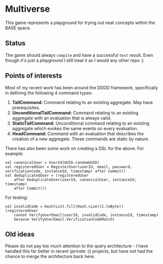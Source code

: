 Multiverse
==========

This game represents a playground for trying out neat concepts within the BASE space.

Status
------

The game should always `compile` and have a successful `test` result. Even though it's just a *playground* I still treat it as I would any other repo :)

Points of interests
-------------------

Most of my recent work has been around the DDDD framework, specifically in defining the following 4 command types:

1.  **TailCommand:** Command relating to an existing aggregate. May have prerequisites.
2.  **UnconditionalTailCommand:** Command relating to an existing aggregate with an evaluation that is always valid.
3.  **StaticTailCommand:** Unconditional command relating to an existing aggregate which evokes the same events on every evaluation.
4.  **HeadCommand:** Command with an evaluation that describes the creation of a new aggregate. These commands are static by nature.

There has also been some work on creating a DSL for the above. For example:

    val canonicalUser = UserId(UUID.randomUUID)
    val registeredUser = RegisterUser(userId, email, password, verificationCode, instanceId, timestamp) after Commit()
    val deduplicatedUser = (registeredUser
        after DeduplicateUser(userId, canonicalUser, instanceId, timestamp)
        after Commit())
        
For testing:

    val invalidCode = Hash(List.fill(Hash.size)(1.toByte))
    (registeredUser
        cannot VerifyUserEmail(userId, invalidCode, instanceId, timestamp)
        because VerifyUserEmail.VerificationCodeMatch)

Old ideas
---------

Please do not pay too much attention to the query architecture - I have handled this far better in recent (*private :(*) projects, but have not had the chance to merge the architecture back here.
